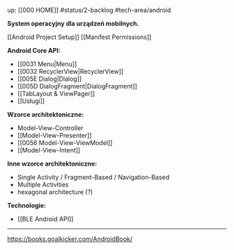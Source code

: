 up: [[000 HOME]]
#status/2-backlog
#tech-area/android

**System operacyjny dla urządzeń mobilnych.**


[[Android Project Setup]]
[[Manifest Permissions]]


**Android Core API:**
- [[0031 Menu|Menu]]
- [[0032 RecyclerView|RecyclerView]]
- [[005E Dialog|Dialog]]
- [[005D DialogFragment|DialogFragment]]
- [[TabLayout & ViewPager]]
- [[Usługi]]

**Wzorce architektoniczne:**
- Model-View-Controller
- [[Model-View-Presenter]]
- [[0056 Model-View-ViewModel]]
- [[Model-View-Intent]]

**Inne wzorce architektoniczne:**
- Single Activity / Fragment-Based / Navigation-Based
- Multiple Activities
- hexagonal architecture (?)






**Technologie:**
- [[BLE Android API]]

---
https://books.goalkicker.com/AndroidBook/